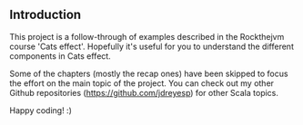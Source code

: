 ## Introduction

This project is a follow-through of examples described in the Rockthejvm course 'Cats effect'. Hopefully it's useful for you to understand 
the different components in Cats effect.

Some of the chapters (mostly the recap ones) have been skipped to focus the effort on the main topic of the project. You can check out 
my other Github repositories (https://github.com/jdreyesp) for other Scala topics.

Happy coding! :)